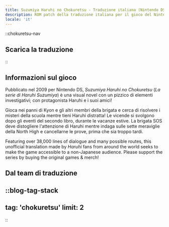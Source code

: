 ```yaml
---
title: Suzumiya Haruhi no Chokuretsu - Traduzione italiana (Nintendo DS) - (La Serie di Haruhi Suzumiya)
description: ROM patch della traduzione italiana per il gioco del Nintendo DS "Suzumiya Haruhi no Chokuretsu" (La Serie di Haruhi Suzumiya)
locale: 'it'
---
```


::chokuretsu-nav
## Scarica la traduzione
::

## Informazioni sul gioco
Pubblicato nel 2009 per Nintendo DS, *Suzumiya Haruhi no Chokuretsu* (*La serie di Haruhi Suzumiya*) è una visual novel con un pizzico di elementi investigativi; con protagonista Haruhi e i suoi amici!

Gioca nei panni di Kyon e gli altri membri della brigata e cerca di risolvere i misteri della scuola mentre tieni Haruhi distratta! Le vicende si svolgono dopo gli eventi del secondo libro, durante le vacanze estive. La brigata SOS deve distogliere l'attenzione di Haruhi mentre indaga sulle sette meraviglie della North High e cancellarne le prove, prima che sia troppo tardi.

Featuring over 38,000 lines of dialogue and many possible routes, this unofficial translation made by *Haruhi* fans from around the world seeks to make the game accessible to a non-Japanese audience. Please support the series by buying the original games & merch!

## Dal team di traduzione
::blog-tag-stack
---
tag: 'chokuretsu'
limit: 2
---
::